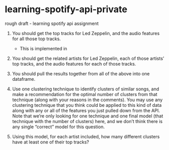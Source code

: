 # learning-spotify-api-private
 rough draft - learning spotify api assignment

1. You should get the top tracks for Led Zeppelin, and the audio features for all those top
tracks.

    - This is implemented in 
    
    
2. You should get the related artists for Led Zeppelin, each of those artists’ top tracks, and
the audio features for each of those tracks.


3. You should pull the results together from all of the above into one dataframe.

4. Use one clustering technique to identify clusters of similar songs, and make a
recommendation for the optimal number of clusters from that technique (along with your reasons in the comments).
You may use any clustering technique that you think could be applied to this kind of data along with any or all of the features you just pulled down from the API. Note that we’re only looking for one technique and one final model (that technique with the number of clusters) here, and we don’t think there is any single “correct” model for this question.

5. Using this model, for each artist included, how many different clusters have at least one of their top tracks?
